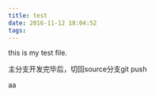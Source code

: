 ```yaml
---
title: test
date: 2016-11-12 18:04:52
tags:
---
```

this is my test file.

主分支开发完毕后，切回source分支git push


aa
